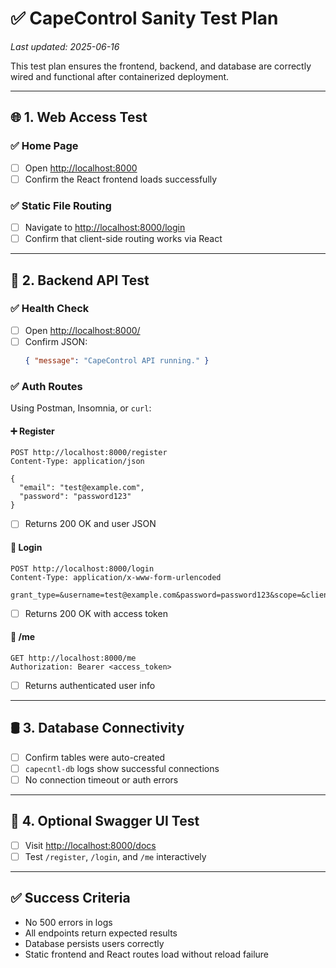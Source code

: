 # ✅ CapeControl Sanity Test Plan

_Last updated: 2025-06-16_

This test plan ensures the frontend, backend, and database are correctly wired and functional after containerized deployment.

---

## 🌐 1. Web Access Test

### ✅ Home Page
- [ ] Open [http://localhost:8000](http://localhost:8000)
- [ ] Confirm the React frontend loads successfully

### ✅ Static File Routing
- [ ] Navigate to [http://localhost:8000/login](http://localhost:8000/login)
- [ ] Confirm that client-side routing works via React

---

## 🔁 2. Backend API Test

### ✅ Health Check
- [ ] Open [http://localhost:8000/](http://localhost:8000/)
- [ ] Confirm JSON:  
  ```json
  { "message": "CapeControl API running." }
  ```

### ✅ Auth Routes
Using Postman, Insomnia, or `curl`:

#### ➕ Register
```http
POST http://localhost:8000/register
Content-Type: application/json

{
  "email": "test@example.com",
  "password": "password123"
}
```
- [ ] Returns 200 OK and user JSON

#### 🔐 Login
```http
POST http://localhost:8000/login
Content-Type: application/x-www-form-urlencoded

grant_type=&username=test@example.com&password=password123&scope=&client_id=&client_secret=
```
- [ ] Returns 200 OK with access token

#### 👤 /me
```http
GET http://localhost:8000/me
Authorization: Bearer <access_token>
```
- [ ] Returns authenticated user info

---

## 🛢️ 3. Database Connectivity

- [ ] Confirm tables were auto-created
- [ ] `capecntl-db` logs show successful connections
- [ ] No connection timeout or auth errors

---

## 🧪 4. Optional Swagger UI Test
- [ ] Visit [http://localhost:8000/docs](http://localhost:8000/docs)
- [ ] Test `/register`, `/login`, and `/me` interactively

---

## ✅ Success Criteria
- No 500 errors in logs
- All endpoints return expected results
- Database persists users correctly
- Static frontend and React routes load without reload failure

